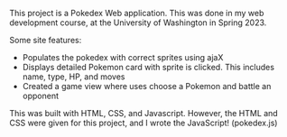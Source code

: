 This project is a Pokedex Web application. This was done in my web development course,
at the University of Washington in Spring 2023.

Some site features:
- Populates the pokedex with correct sprites using ajaX
- Displays detailed Pokemon card with sprite is clicked. This includes name, type, HP, and moves
- Created a game view where uses choose a Pokemon and battle an opponent

This was built with HTML, CSS, and Javascript. However, the HTML and CSS were given for this project, and I wrote the JavaScript! (pokedex.js)
